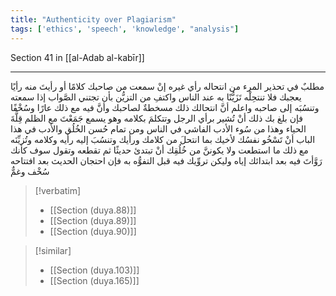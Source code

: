```yaml
---
title: "Authenticity over Plagiarism"
tags: ['ethics', 'speech', 'knowledge', "analysis"]
---
```


 Section 41 in [[al-Adab al-kabīr]]

---
مطلبٌ في تحذير المرء من انتحاله رأي غيره إنْ سمعت من صاحبك كلامًا أو رأيتَ منه رأيًا يعجبك فلا تنتحِلْه تَزَيُّنًا به عند الناس واكتفِ من التزيُّن بأن تجتني الصَّواب إذا سمعته وتنسُبَه إلى صاحبه  واعلم أنَّ انتحالك ذلك مسخطةٌ لصاحبك وأنَّ فيه مع ذلك عارًا وسُخْفًا  فإن بلغ بك ذلك أنْ تُشير برأي الرجل وتتكلمَ بكلامه وهو يسمع جَمَعْتَ مع الظلم قِلَّةَ الحياء وهذا من سُوء الأدب الفاشي في الناس  ومن تمام حُسن الخُلُق والأدب في هذا الباب أنْ تَسْخُو نفسُك لأخيك بما انتحلَ من كلامك ورأيك وتنسُبَ إليه رأيه وكلامه وتُزيِّنَه مع ذلك ما استطعت  ولا يكوننَّ من خُلُقِك أنْ تبتدئ حديثًا ثم تقطعه وتقول سوف كأنك رَوَّأتَ فيه بعد ابتدائك إياه وليكن تروِّيك فيه قبل التفوُّه به فإن احتجان الحديث بعد افتتاحه سُخْف وغمٌّ

> [!verbatim]
> - [[Section (duya.88)]]
> - [[Section (duya.89)]]
> - [[Section (duya.90)]]

> [!similar]
> - [[Section (duya.103)]]
> - [[Section (duya.165)]]
